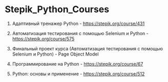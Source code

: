 # Stepik_Python_Courses
1. Адаптивный тренажер Python - https://stepik.org/course/431 

2. Автоматизация тестирования с помощью Selenium и Python - https://stepik.org/course/575 

3. Финальный проект курса (Автоматизация тестирования с помощью Selenium и Python) - Page Object Model 

4. Программирование на Python - https://stepik.org/course/67 

5. Python: основы и применение - https://stepik.org/course/512 